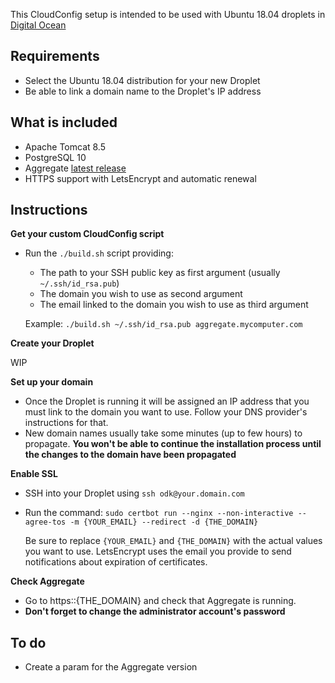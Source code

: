This CloudConfig setup is intended to be used with Ubuntu 18.04 droplets in [Digital Ocean](https://cloud.digitalocean.com)

## Requirements

- Select the Ubuntu 18.04 distribution for your new Droplet
- Be able to link a domain name to the Droplet's IP address

## What is included

- Apache Tomcat 8.5
- PostgreSQL 10
- Aggregate [latest release](https://github.com/opendatakit/aggregate/releases)
- HTTPS support with LetsEncrypt and automatic renewal
  
## Instructions

**Get your custom CloudConfig script**

- Run the `./build.sh` script providing:
  - The path to your SSH public key as first argument (usually `~/.ssh/id_rsa.pub`)
  - The domain you wish to use as second argument
  - The email linked to the domain you wish to use as third argument

  Example: `./build.sh ~/.ssh/id_rsa.pub aggregate.mycomputer.com`

**Create your Droplet**  

WIP

**Set up your domain**

- Once the Droplet is running it will be assigned an IP address that you must link to the domain you want to use. Follow your DNS provider's instructions for that.
- New domain names usually take some minutes (up to few hours) to propagate. **You won't be able to continue the installation process until the changes to the domain have been propagated**

**Enable SSL**

- SSH into your Droplet using `ssh odk@your.domain.com`
- Run the command: `sudo certbot run --nginx --non-interactive --agree-tos -m {YOUR_EMAIL} --redirect -d {THE_DOMAIN}`

  Be sure to replace `{YOUR_EMAIL}` and `{THE_DOMAIN}` with the actual values you want to use. LetsEncrypt uses the email you provide to send notifications about expiration of certificates.
  
**Check Aggregate**

- Go to https::{THE_DOMAIN} and check that Aggregate is running.
- **Don't forget to change the administrator account's password**

## To do

- Create a param for the Aggregate version
